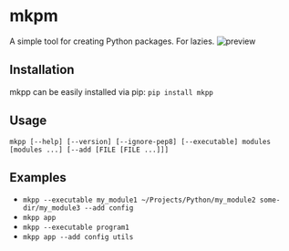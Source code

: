 # mkpm
A simple tool for creating Python packages. For lazies.
![preview](https://imgur.com/vGgTAkS.jpg)

## Installation
mkpp can be easily installed via pip:
`pip install mkpp`

## Usage
`mkpp [--help] [--version] [--ignore-pep8] [--executable] modules [modules ...] [--add [FILE [FILE ...]]]`

## Examples
* `mkpp --executable my_module1 ~/Projects/Python/my_module2 some-dir/my_module3 --add config`
* `mkpp app`
* `mkpp --executable program1`
* `mkpp app --add config utils`
